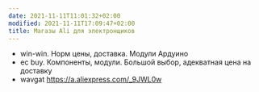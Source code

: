 ```yaml
---
date: 2021-11-11T11:01:32+02:00
modified: 2021-11-11T17:09:47+02:00
title: Магазы Ali для электронщиков
---
```


- win-win. Норм цены, доставка. Модули Ардуино
- ec buy. Компоненты, модули. Большой выбор, адекватная цена на доставку
- wavgat https://a.aliexpress.com/_9JWL0w
